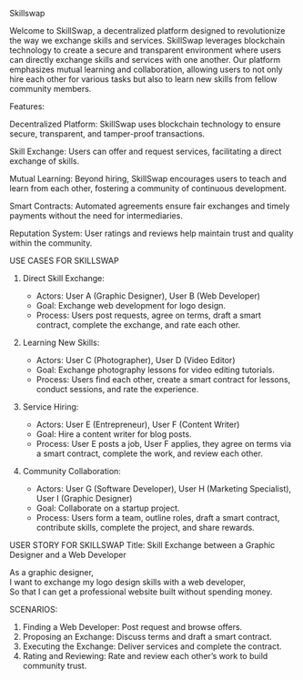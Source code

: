 Skillswap

Welcome to SkillSwap, a decentralized platform designed to revolutionize the way we exchange skills and services. SkillSwap leverages blockchain technology to create a secure and transparent environment where users can directly exchange skills and services with one another. Our platform emphasizes mutual learning and collaboration, allowing users to not only hire each other for various tasks but also to learn new skills from fellow community members.

Features:

Decentralized Platform: SkillSwap uses blockchain technology to ensure secure, transparent, and tamper-proof transactions.

Skill Exchange: Users can offer and request services, facilitating a direct exchange of skills.

Mutual Learning: Beyond hiring, SkillSwap encourages users to teach and learn from each other, fostering a community of continuous development.

Smart Contracts: Automated agreements ensure fair exchanges and timely payments without the need for intermediaries.

Reputation System: User ratings and reviews help maintain trust and quality within the community.

 
 USE CASES FOR SKILLSWAP

1. Direct Skill Exchange:
   - Actors: User A (Graphic Designer), User B (Web Developer)
   - Goal: Exchange web development for logo design.
   - Process: Users post requests, agree on terms, draft a smart contract, complete the exchange, and rate each other.

2. Learning New Skills:
   - Actors: User C (Photographer), User D (Video Editor)
   - Goal: Exchange photography lessons for video editing tutorials.
   - Process: Users find each other, create a smart contract for lessons, conduct sessions, and rate the experience.

3. Service Hiring:
   - Actors: User E (Entrepreneur), User F (Content Writer)
   - Goal: Hire a content writer for blog posts.
   - Process: User E posts a job, User F applies, they agree on terms via a smart contract, complete the work, and review each other.

4. Community Collaboration:
   - Actors: User G (Software Developer), User H (Marketing Specialist), User I (Graphic Designer)
   - Goal: Collaborate on a startup project.
   - Process: Users form a team, outline roles, draft a smart contract, contribute skills, complete the project, and share rewards.

USER STORY FOR SKILLSWAP
Title: Skill Exchange between a Graphic Designer and a Web Developer

As a graphic designer,  
I want to exchange my logo design skills with a web developer,  
So that I can get a professional website built without spending money.

SCENARIOS:

1. Finding a Web Developer: Post request and browse offers.
2. Proposing an Exchange: Discuss terms and draft a smart contract.
3. Executing the Exchange: Deliver services and complete the contract.
4. Rating and Reviewing: Rate and review each other’s work to build community trust.
